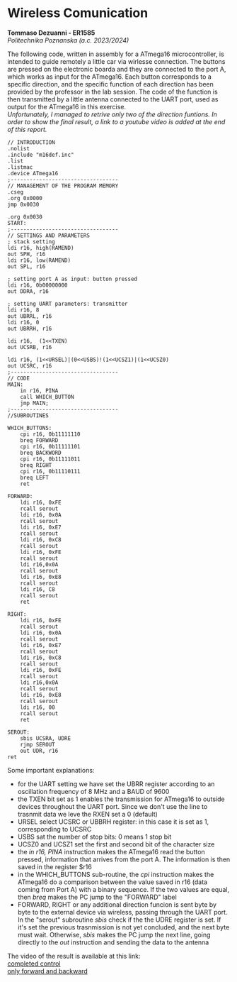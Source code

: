 # Wireless Comunication

**Tommaso Dezuanni - ER1585**  
*Politechnika Poznanska (a.c. 2023/2024)*

The following code, written in assembly for a ATmega16 microcontroller, is intended to guide remotely a little car via wirlesse connection. The buttons are pressed on the electronic boarda and they are connected to the port A, which works as input for the ATmega16. Each button corresponds to a specific direction, and the specific function of each direction has been provided by the professor in the lab session. The code of the function is then transmitted by a little antenna connected to the UART port, used as output for the ATmega16 in this exercise.  
*Unfortunately, I managed to retrive only two of the direction funtions. In order to show the final result, a link to a youtube video is added at the end of this report.*

```assembly
// INTRODUCTION
.nolist
.include "m16def.inc"
.list
.listmac
.device ATmega16
;----------------------------------
// MANAGEMENT OF THE PROGRAM MEMORY
.cseg
.org 0x0000
jmp 0x0030

.org 0x0030
START:
;----------------------------------
// SETTINGS AND PARAMETERS
; stack setting
ldi r16, high(RAMEND)
out SPH, r16
ldi r16, low(RAMEND)
out SPL, r16

; setting port A as input: button pressed
ldi r16, 0b00000000
out DDRA, r16

; setting UART parameters: transmitter
ldi r16, 8
out UBRRL, r16
ldi r16, 0
out UBRRH, r16

ldi r16,  (1<<TXEN)
out UCSRB, r16

ldi r16, (1<<URSEL)|(0<<USBS)!(1<<UCSZ1)|(1<<UCSZ0)
out UCSRC, r16
;----------------------------------
// CODE
MAIN:
    in r16, PINA
    call WHICH_BUTTON
    jmp MAIN;
;----------------------------------
//SUBROUTINES

WHICH_BUTTONS:
    cpi r16, 0b11111110
    breq FORWARD
    cpi r16, 0b11111101
    breq BACKWORD
    cpi r16, 0b11111011
    breq RIGHT
    cpi r16, 0b11110111
    breq LEFT
    ret

FORWARD:
    ldi r16, 0xFE
    rcall serout
    ldi r16, 0x0A
    rcall serout
    ldi r16, 0xE7
    rcall serout
    ldi r16, 0xC8
    rcall serout
    ldi r16, 0xFE
    rcall serout
    ldi r16,0x0A
    rcall serout
    ldi r16, 0xE8
    rcall serout
    ldi r16, C8
    rcall serout
    ret

RIGHT:
    ldi r16, 0xFE
    rcall serout
    ldi r16, 0x0A
    rcall serout
    ldi r16, 0xE7
    rcall serout
    ldi r16, 0xC8
    rcall serout
    ldi r16, 0xFE
    rcall serout
    ldi r16,0x0A
    rcall serout
    ldi r16, 0xE8
    rcall serout
    ldi r16, 00
    rcall serout
    ret

SEROUT:
    sbis UCSRA, UDRE
    rjmp SEROUT
    out UDR, r16
ret
```

Some important explanations:  

* for the UART setting we have set the UBRR register according to an oscillation frequency of 8 MHz and a BAUD of 9600
* the TXEN bit set as 1 enables the transmission for ATmega16 to outside devices throughout the UART port. Since we don't use the line to trasnmit data we leve the RXEN set a 0 (default)
* URSEL select UCSRC or UBBRH register: in this case it is set as 1, corresponding to UCSRC
* USBS sat the number of stop bits: 0 means 1 stop bit
* UCSZ0 and UCSZ1 set the first and second bit of the character size
* the *in r16, PINA* instruction makes the ATmega16 read the button pressed, information that arrives from the port A. The information is then saved in the register $r16
* in the WHICH_BUTTONS sub-routine, the *cpi* instruction makes the ATmega16 do a comparison between the value saved in r16 (data coming from Port A) with a binary sequence. If the two values are equal, then *breq* makes the PC jump to the "FORWARD" label
* FORWARD, RIGHT or any additional direction funcion is sent byte by byte to the external device via wireless, passing through the UART port. In the "serout" subroutine *sbis* check if the the UDRE register is set. If it's set the previous trasnmission is not yet concluded, and the next byte must wait. Otherwise, *sbis* makes the PC jump the next line, going directly to the *out* instruction and sending the data to the antenna

The video of the result is available at this link:  
[completed control](https://youtu.be/l6GNjjV7pf4)  
[only forward and backward](https://youtube.com/shorts/paQDAwGqHh4?feature=share)
